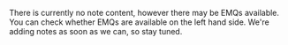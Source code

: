There is currently no note content, however there may be EMQs available. You can check whether EMQs are available on the left hand side. We're adding notes as soon as we can, so stay tuned.